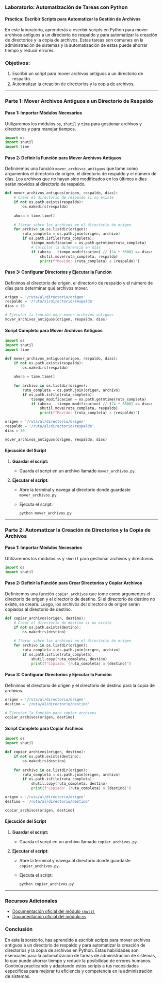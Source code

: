 ### Laboratorio: Automatización de Tareas con Python

#### Práctica: Escribir Scripts para Automatizar la Gestión de Archivos

En este laboratorio, aprenderás a escribir scripts en Python para mover archivos antiguos a un directorio de respaldo y para automatizar la creación de directorios y la copia de archivos. Estas tareas son comunes en la administración de sistemas y la automatización de estas puede ahorrar tiempo y reducir errores.

### Objetivos:
1. Escribir un script para mover archivos antiguos a un directorio de respaldo.
2. Automatizar la creación de directorios y la copia de archivos.

---

### Parte 1: Mover Archivos Antiguos a un Directorio de Respaldo

#### Paso 1: Importar Módulos Necesarios

Utilizaremos los módulos `os`, `shutil` y `time` para gestionar archivos y directorios y para manejar tiempos.

```python
import os
import shutil
import time
```

#### Paso 2: Definir la Función para Mover Archivos Antiguos

Definiremos una función `mover_archivos_antiguos` que tome como argumentos el directorio de origen, el directorio de respaldo y el número de días. Los archivos que no hayan sido modificados en los últimos `n` días serán movidos al directorio de respaldo.

```python
def mover_archivos_antiguos(origen, respaldo, dias):
    # Crear el directorio de respaldo si no existe
    if not os.path.exists(respaldo):
        os.makedirs(respaldo)
    
    ahora = time.time()
    
    # Iterar sobre los archivos en el directorio de origen
    for archivo in os.listdir(origen):
        ruta_completa = os.path.join(origen, archivo)
        if os.path.isfile(ruta_completa):
            tiempo_modificacion = os.path.getmtime(ruta_completa)
            # Calcular la diferencia en días
            if (ahora - tiempo_modificacion) // (24 * 3600) >= dias:
                shutil.move(ruta_completa, respaldo)
                print(f"Movido: {ruta_completa} a {respaldo}")
```

#### Paso 3: Configurar Directorios y Ejecutar la Función

Definimos el directorio de origen, el directorio de respaldo y el número de días para determinar qué archivos mover.

```python
origen = '/ruta/al/directorio/origen'
respaldo = '/ruta/al/directorio/respaldo'
dias = 30

# Ejecutar la función para mover archivos antiguos
mover_archivos_antiguos(origen, respaldo, dias)
```

#### Script Completo para Mover Archivos Antiguos

```python
import os
import shutil
import time

def mover_archivos_antiguos(origen, respaldo, dias):
    if not os.path.exists(respaldo):
        os.makedirs(respaldo)
    
    ahora = time.time()
    
    for archivo in os.listdir(origen):
        ruta_completa = os.path.join(origen, archivo)
        if os.path.isfile(ruta_completa):
            tiempo_modificacion = os.path.getmtime(ruta_completa)
            if (ahora - tiempo_modificacion) // (24 * 3600) >= dias:
                shutil.move(ruta_completa, respaldo)
                print(f"Movido: {ruta_completa} a {respaldo}")

origen = '/ruta/al/directorio/origen'
respaldo = '/ruta/al/directorio/respaldo'
dias = 30

mover_archivos_antiguos(origen, respaldo, dias)
```

#### Ejecución del Script

1. **Guardar el script:**
   - Guarda el script en un archivo llamado `mover_archivos.py`.

2. **Ejecutar el script:**
   - Abre la terminal y navega al directorio donde guardaste `mover_archivos.py`.
   - Ejecuta el script:

     ```shell
     python mover_archivos.py
     ```

---

### Parte 2: Automatizar la Creación de Directorios y la Copia de Archivos

#### Paso 1: Importar Módulos Necesarios

Utilizaremos los módulos `os` y `shutil` para gestionar archivos y directorios.

```python
import os
import shutil
```

#### Paso 2: Definir la Función para Crear Directorios y Copiar Archivos

Definiremos una función `copiar_archivos` que tome como argumentos el directorio de origen y el directorio de destino. Si el directorio de destino no existe, se creará. Luego, los archivos del directorio de origen serán copiados al directorio de destino.

```python
def copiar_archivos(origen, destino):
    # Crear el directorio de destino si no existe
    if not os.path.exists(destino):
        os.makedirs(destino)
    
    # Iterar sobre los archivos en el directorio de origen
    for archivo in os.listdir(origen):
        ruta_completa = os.path.join(origen, archivo)
        if os.path.isfile(ruta_completa):
            shutil.copy(ruta_completa, destino)
            print(f"Copiado: {ruta_completa} a {destino}")
```

#### Paso 3: Configurar Directorios y Ejecutar la Función

Definimos el directorio de origen y el directorio de destino para la copia de archivos.

```python
origen = '/ruta/al/directorio/origen'
destino = '/ruta/al/directorio/destino'

# Ejecutar la función para copiar archivos
copiar_archivos(origen, destino)
```

#### Script Completo para Copiar Archivos

```python
import os
import shutil

def copiar_archivos(origen, destino):
    if not os.path.exists(destino):
        os.makedirs(destino)
    
    for archivo in os.listdir(origen):
        ruta_completa = os.path.join(origen, archivo)
        if os.path.isfile(ruta_completa):
            shutil.copy(ruta_completa, destino)
            print(f"Copiado: {ruta_completa} a {destino}")

origen = '/ruta/al/directorio/origen'
destino = '/ruta/al/directorio/destino'

copiar_archivos(origen, destino)
```

#### Ejecución del Script

1. **Guardar el script:**
   - Guarda el script en un archivo llamado `copiar_archivos.py`.

2. **Ejecutar el script:**
   - Abre la terminal y navega al directorio donde guardaste `copiar_archivos.py`.
   - Ejecuta el script:

     ```shell
     python copiar_archivos.py
     ```

---

### Recursos Adicionales

- [Documentación oficial del módulo `shutil`](https://docs.python.org/3/library/shutil.html)
- [Documentación oficial del módulo `os`](https://docs.python.org/3/library/os.html)

### Conclusión

En este laboratorio, has aprendido a escribir scripts para mover archivos antiguos a un directorio de respaldo y para automatizar la creación de directorios y la copia de archivos en Python. Estas habilidades son esenciales para la automatización de tareas de administración de sistemas, lo que puede ahorrar tiempo y reducir la posibilidad de errores humanos. Continúa practicando y adaptando estos scripts a tus necesidades específicas para mejorar tu eficiencia y competencia en la administración de sistemas.
